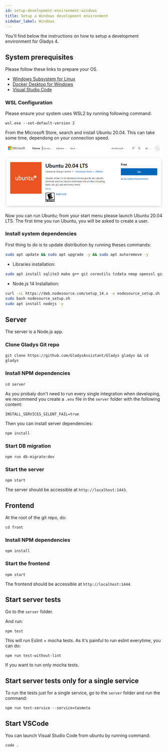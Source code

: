 ```yaml
---
id: setup-development-environment-windows
title: Setup a Windows development environment
sidebar_label: Windows
---
```


You'll find below the instructions on how to setup a development environment for Gladys 4.

## System prerequisites

Please follow these links to prepare your OS.

- [Windows Subsystem for Linux](https://docs.microsoft.com/en-us/windows/wsl/install-win10)
- [Docker Desktop for Windows](https://hub.docker.com/editions/community/docker-ce-desktop-windows)
- [Visual Studio Code](https://code.visualstudio.com/download)

### WSL Configuration

Please ensure your system uses WSL2 by running following command:

```
wsl.exe --set-default-version 2
```

From the Microsoft Store, search and install Ubuntu 20.04. This can take some time, dependong on your connection speed.

![Microsoft Store Ubuntu](../../static/img/docs/en/dev/ms-store-ubuntu20.04.png)

Now you can run Ubuntu; from your start menu please launch Ubuntu 20.04 LTS.
The first time you run Ubuntu, you will be asked to create a user.

### Install system dependencies

First thing to do is to update distribution by running theses commands:

```bash
sudo apt update && sudo apt upgrade -y && sudo apt autoremove -y
```

- Libraries installation:

```bash
sudo apt install sqlite3 make g++ git coreutils tzdata nmap openssl gzip udev -y
```

- Node.js 14 Installation:

```bash
curl -sL https://deb.nodesource.com/setup_14.x -o nodesource_setup.sh
sudo bash nodesource_setup.sh
sudo apt install nodejs -y
```

## Server

The server is a Node.js app.

### Clone Gladys Git repo

```
git clone https://github.com/GladysAssistant/Gladys gladys && cd gladys
```

### Install NPM dependencies

```
cd server
```

As you probaly don't need to run every single integration when developing, we recommend you create a `.env` file in the `server` folder with the following content:

```
INSTALL_SERVICES_SILENT_FAIL=true
```

Then you can install server dependencies:

```
npm install
```

### Start DB migration

```
npm run db-migrate:dev
```

### Start the server

```
npm start
```

The server should be accessible at `http://localhost:1443`.

## Frontend

At the root of the git repo, do:

```
cd front
```

### Install NPM dependencies

```
npm install
```

### Start the frontend

```
npm start
```

The frontend should be accessible at `http://localhost:1444`.

## Start server tests

Go to the `server` folder.

And run:

```
npm test
```

This will run Eslint + mocha tests. As it's painful to run eslint everytime, you can do:

```
npm run test-without-lint
```

If you want to run only mocha tests.

## Start server tests only for a single service

To run the tests just for a single service, go to the `server` folder and run the command:

```
npm run test-service --service=tasmota
```

## Start VSCode

You can launch Visual Studio Code from ubuntu by running command:

```
code .
```
